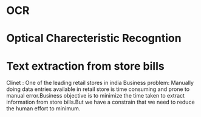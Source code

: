# OCR
# Optical Charecteristic Recogntion
# Text extraction from store bills
Clinet : One of the leading retail stores in india
Business problem: Manually doing data entries available in retail store is time consuming and prone to manual error.Business objective is to minimize the time taken to extract information from store bills.But we have a constrain that we need to reduce the human effort to minimum.  
